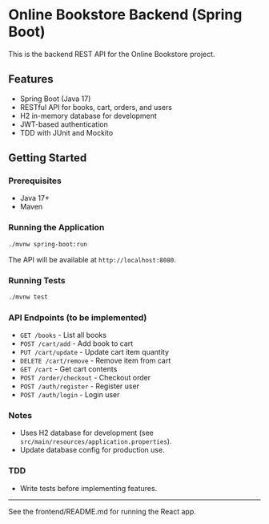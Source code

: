 # Online Bookstore Backend (Spring Boot)

This is the backend REST API for the Online Bookstore project.

## Features
- Spring Boot (Java 17)
- RESTful API for books, cart, orders, and users
- H2 in-memory database for development
- JWT-based authentication
- TDD with JUnit and Mockito

## Getting Started

### Prerequisites
- Java 17+
- Maven

### Running the Application
```bash
./mvnw spring-boot:run
```
The API will be available at `http://localhost:8080`.

### Running Tests
```bash
./mvnw test
```

### API Endpoints (to be implemented)
- `GET /books` - List all books
- `POST /cart/add` - Add book to cart
- `PUT /cart/update` - Update cart item quantity
- `DELETE /cart/remove` - Remove item from cart
- `GET /cart` - Get cart contents
- `POST /order/checkout` - Checkout order
- `POST /auth/register` - Register user
- `POST /auth/login` - Login user

### Notes
- Uses H2 database for development (see `src/main/resources/application.properties`).
- Update database config for production use.

### TDD
- Write tests before implementing features.

---

See the frontend/README.md for running the React app.
